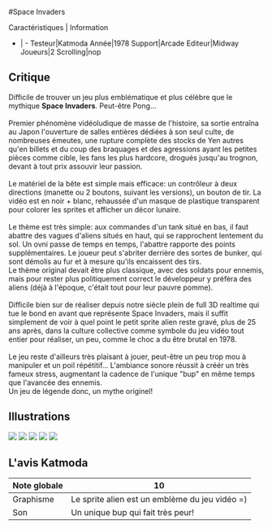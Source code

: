 #Space Invaders

Caractéristiques | Information
- | -
Testeur|Katmoda
Année|1978
Support|Arcade
Editeur|Midway
Joueurs|2
Scrolling|nop

## Critique
Difficile de trouver un jeu plus emblématique et plus célèbre que le mythique <b>Space Invaders</b>. Peut-être Pong...<br/><br/>Premier phénomène vidéoludique de masse de l'histoire, sa sortie entraîna au Japon l'ouverture de salles entières dédiées à son seul culte, de nombreuses émeutes, une rupture complète des stocks de Yen autres qu'en billets et du coup des braquages et des agressions ayant les petites pièces comme cible, les fans les plus hardcore, drogués jusqu'au trognon, devant à tout prix assouvir leur passion.<br/><br/>Le matériel de la bête est simple mais efficace: un contrôleur à deux directions (manette ou 2 boutons, suivant les versions), un bouton de tir. La vidéo est en noir + blanc, rehaussée d'un masque de plastique transparent pour colorer les sprites et afficher un décor lunaire.<br/><br/>Le thème est très simple: aux commandes d'un tank situé en bas, il faut abattre des vagues d'aliens situés en haut, qui se rapprochent lentement du sol. Un ovni passe de temps en temps, l'abattre rapporte des points supplémentaires. Le joueur peut s'abriter derrière des sortes de bunker, qui sont démolis au fur et à mesure qu'ils encaissent des tirs. <br/>Le thème original devait être plus classique, avec des soldats pour ennemis, mais pour rester plus politiquement correct le développeur y préfèra des aliens (déjà à l'époque, c'était tout pour leur pauvre pomme).<br/><br/>Difficile bien sur de réaliser depuis notre siècle plein de full 3D realtime qui tue le bond en avant que représente Space Invaders, mais il suffit simplement de voir à quel point le petit sprite alien reste gravé, plus de 25 ans après, dans la culture collective comme symbole du jeu vidéo tout entier pour réaliser, un peu, comme le choc a du être brutal en 1978.<br/><br/>Le jeu reste d'ailleurs très plaisant à jouer, peut-être un peu trop mou à manipuler et un poil répétitif... L'ambiance sonore réussit à créér un très fameux stress, augmentant la cadence de l'unique "bup" en même temps que l'avancée des ennemis.<br/>Un jeu de légende donc, un mythe originel! 

## Illustrations
![](http://www.shmup.com/images/thumbs/img_fiche_1_403.gif)
![](http://www.shmup.com/images/thumbs/img_fiche_2_403.gif)
![](http://www.shmup.com/images/thumbs/img_fiche_3_403.gif)
![](http://www.shmup.com/images/thumbs/img_fiche_4_403.gif)
![](http://www.shmup.com/images/thumbs/)

## L'avis Katmoda
Note globale|10
-|-
Graphisme|Le sprite alien est un emblème du jeu vidéo =)
Son|Un unique bup qui fait très peur!
